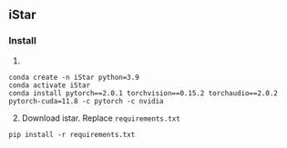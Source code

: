## iStar

### Install

1. 
```shell
conda create -n iStar python=3.9
conda activate iStar
conda install pytorch==2.0.1 torchvision==0.15.2 torchaudio==2.0.2 pytorch-cuda=11.8 -c pytorch -c nvidia
```
2. Download istar. Replace `requirements.txt`
```shell
pip install -r requirements.txt
```